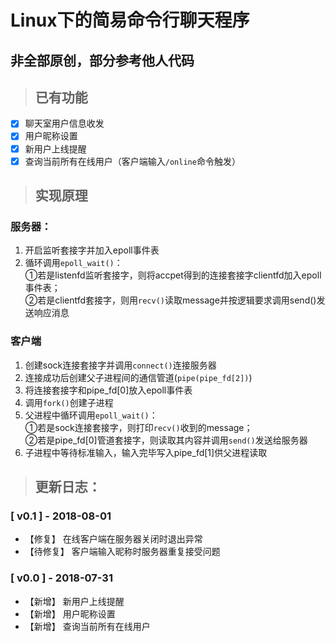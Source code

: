 #  Linux下的简易命令行聊天程序

## 非全部原创，部分参考他人代码

> ## 已有功能

- [x] 聊天室用户信息收发
- [x] 用户昵称设置
- [x] 新用户上线提醒
- [x] 查询当前所有在线用户（客户端输入`/online`命令触发）

> ## 实现原理

### 服务器：
1. 开启监听套接字并加入epoll事件表
2. 循环调用`epoll_wait()`：  
  ①若是listenfd监听套接字，则将accpet得到的连接套接字clientfd加入epoll事件表；  
  ②若是clientfd套接字，则用`recv()`读取message并按逻辑要求调用send()发送响应消息

### 客户端
1. 创建sock连接套接字并调用`connect()`连接服务器
2. 连接成功后创建父子进程间的通信管道(`pipe(pipe_fd[2])`)
3. 将连接套接字和pipe_fd[0]放入epoll事件表
4. 调用`fork()`创建子进程
5. 父进程中循环调用`epoll_wait()`：  
	①若是sock连接套接字，则打印`recv()`收到的message；  
	②若是pipe_fd[0]管道套接字，则读取其内容并调用`send()`发送给服务器
6. 子进程中等待标准输入，输入完毕写入pipe_fd[1]供父进程读取

> ## 更新日志：

### [ v0.1 ] - 2018-08-01
* 【修复】 在线客户端在服务器关闭时退出异常
* 【待修复】 客户端输入昵称时服务器重复接受问题

### [ v0.0 ] - 2018-07-31
* 【新增】 新用户上线提醒
* 【新增】 用户昵称设置
* 【新增】 查询当前所有在线用户

  


